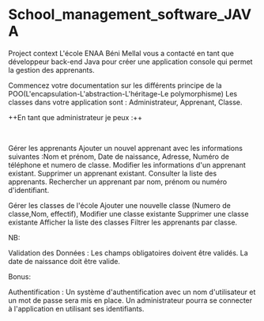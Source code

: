# School_management_software_JAVA
Project context
L'école ENAA Béni Mellal vous a contacté en tant que développeur back-end Java pour créer une application console qui permet la gestion des apprenants.

Commencez votre documentation sur les différents principe de la POO(L'encapsulation-L'abstraction-L'héritage-Le polymorphisme)
Les classes dans votre application sont : Administrateur, Apprenant, Classe.
​

++En tant que administrateur je peux :++

​

Gérer les apprenants
Ajouter un nouvel apprenant avec les informations suivantes :Nom et prénom, Date de naissance, Adresse, Numéro de téléphone et numero de classe.
Modifier les informations d'un apprenant existant.
Supprimer un apprenant existant.
Consulter la liste des apprenants.
Rechercher un apprenant par nom, prénom ou numéro d'identifiant.
​

Gérer les classes de l'école
Ajouter une nouvelle classe (Numero de classe,Nom, effectif),
Modifier une classe existante
Supprimer une classe existante
Afficher la liste des classes
Filtrer les apprenants par classe.
​

NB:

Validation des Données : Les champs obligatoires doivent être validés.
La date de naissance doit être valide.
​

Bonus:

Authentification : Un système d'authentification avec un nom d'utilisateur et un mot de passe sera mis en place. Un administrateur pourra se connecter à l'application en utilisant ses identifiants.
